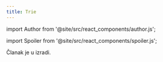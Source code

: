 ```yaml
---
title: Trie
---
```


import Author from '@site/src/react_components/author.js';

import Spoiler from '@site/src/react_components/spoiler.js';

<Author authorName='Ime Prezime' githubUsername='x-fer'/>

Članak je u izradi.
